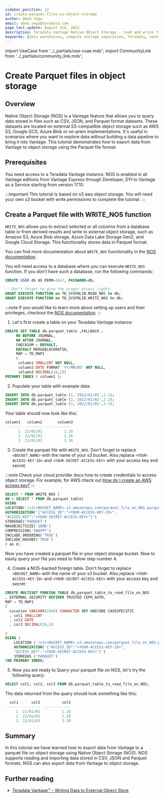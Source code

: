 ```yaml
---
sidebar_position: 12
id: create-parquet-files-in-object-storage
author: Obed Vega
email: obed.vega@teradata.com
page_last_update: August 2nd, 2022
description: Teradata Vantage Native Object Storage - read and write from/to object storage, unified SQL interface for Vantage and object storage.
keywords: [data warehouses, compute storage separation, Teradata, vantage, cloud data platform, object storage, business intelligence, enterprise analytics, parquet, create parquet files]
---
```


import UseCase from '../_partials/use-csae.mdx';
import CommunityLink from '../_partials/community_link.mdx';

# Create Parquet files in object storage

## Overview
Native Object Storage (NOS) is a Vantage feature that allows you to query data stored in files such as CSV, JSON, and Parquet format datasets.
These datasets are located on external S3-compatible object storage such as AWS S3, Google GCS, Azure Blob or on-prem implementations.
It's useful in scenarios where you want to explore data without building a data pipeline to bring it into Vantage. This tutorial demonstrates how to export data from Vantage to object storage using the Parquet file format.

## Prerequisites

You need access to a Teradata Vantage instance. NOS is enabled in all Vantage editions from Vantage Express through Developer, DYI to Vantage as a Service starting from version 17.10.

:::important
This tutorial is based on s3 aws object storage. You will need your own s3 bucket with write permissions to complete the tutorial.
:::

<UseCase />

## Create a Parquet file with WRITE_NOS function

`WRITE_NOS` allows you to extract selected or all columns from a database table or from derived results and write to external object storage, such as Amazon S3, Azure Blob storage, Azure Data Lake Storage Gen2, and Google Cloud Storage. This functionality stores data in Parquet format.

You can find more documentation about `WRITE_NOS` functionality in the [NOS documentation](https://docs.teradata.com/r/Teradata-VantageTM-Native-Object-Store-Getting-Started-Guide/June-2022/Writing-Data-to-External-Object-Store).

You will need access to a database where you can execute `WRITE_NOS` function. If you don't have such a database, run the following commands:

``` sql
CREATE USER db AS PERM=10e7, PASSWORD=db;

-- Don't forget to give the proper access rights
GRANT EXECUTE FUNCTION on TD_SYSFNLIB.READ_NOS to db;
GRANT EXECUTE FUNCTION on TD_SYSFNLIB.WRITE_NOS to db;
```

:::note
If you would like to learn more about setting up users and their privileges, checkout the [NOS documentation](https://docs.teradata.com/r/Teradata-VantageTM-Native-Object-Store-Getting-Started-Guide/June-2022/Setting-Up-Access/Setting-Access-Privileges).
:::


1. Let's first create a table on your Teradata Vantage instance:

```sql
CREATE SET TABLE db.parquet_table ,FALLBACK ,
     NO BEFORE JOURNAL,
     NO AFTER JOURNAL,
     CHECKSUM = DEFAULT,
     DEFAULT MERGEBLOCKRATIO,
     MAP = TD_MAP1
     (
      column1 SMALLINT NOT NULL,
      column2 DATE FORMAT 'YY/MM/DD' NOT NULL,
      column3 DECIMAL(10,2))
PRIMARY INDEX ( column1 );
```

2. Populate your table with example data:
```sql
INSERT INTO db.parquet_table (1,'2022/01/01',1.1);
INSERT INTO db.parquet_table (2,'2022/01/02',2.2);
INSERT INTO db.parquet_table (3,'2022/01/03',3.3);
```

Your table should now look like this:

```sql
column1   column2       column3
-------  --------  ------------
      1  22/01/01          1.10
      2  22/01/02          2.20
      3  22/01/03          3.30
```

3. Create the parquet file with `WRITE_NOS`. Don't forget to replace `<BUCKET_NAME>` with the name of your s3 bucket. Also,replace `<YOUR-ACCESS-KEY-ID>` and `<YOUR-SECRET-ACCESS-KEY>` with your access key and secret.

:::note
Check your cloud provider docs how to create credentials to access object storage. For example, for AWS check out [How do I create an AWS access key?](https://aws.amazon.com/premiumsupport/knowledge-center/create-access-key/)
:::

```sql
SELECT * FROM WRITE_NOS (
ON ( SELECT * FROM db.parquet_table)
USING
LOCATION('/s3/<BUCKET_NAME>.s3.amazonaws.com/parquet_file_on_NOS.parquet')
AUTHORIZATION('{"ACCESS_ID":"<YOUR-ACCESS-KEY-ID>",
"ACCESS_KEY":"<YOUR-SECRET-ACCESS-KEY>"}')
STOREDAS('PARQUET')
MAXOBJECTSIZE('16MB')
COMPRESSION('SNAPPY')
INCLUDE_ORDERING('TRUE')
INCLUDE_HASHBY('TRUE')
) as d;
```

Now you have created a parquet file in your object storage bucket. Now to easily query your file you need to follow step number 4.

4. Create a NOS-backed foreign table. Don't forget to replace `<BUCKET_NAME>` with the name of your s3 bucket. Also,replace `<YOUR-ACCESS-KEY-ID>` and `<YOUR-SECRET-ACCESS-KEY>` with your access key and secret:
```sql
CREATE MULTISET FOREIGN TABLE db.parquet_table_to_read_file_on_NOS
, EXTERNAL SECURITY DEFINER TRUSTED CEPH_AUTH,
MAP = TD_MAP1
(
  Location VARCHAR(2048) CHARACTER SET UNICODE CASESPECIFIC
  , col1 SMALLINT
  , col2 DATE
  , col3 DECIMAL(10,2)

)
USING (
    LOCATION ('/s3/<BUCKET_NAME>.s3.amazonaws.com/parquet_file_on_NOS.parquet')
    AUTHORIZATION('{"ACCESS_ID":"<YOUR-ACCESS-KEY-ID>",
    "ACCESS_KEY":"<YOUR-SECRET-ACCESS-KEY>"}')
    STOREDAS ('PARQUET')
)NO PRIMARY INDEX;
```

5. Now you are ready to Query your parquet file on NOS, let's try the following query:
```sql
SELECT col1, col2, col3 FROM db.parquet_table_to_read_file_on_NOS;
```

The data returned from the query should look something like this:

```sql
  col1      col2          col3
------  --------  ------------
     1  22/01/01          1.10
     2  22/01/02          2.20
     3  22/01/03          3.30
```

## Summary

In this tutorial we have learned how to export data from Vantage to a parquet file on object storage using Native Object Storage (NOS). NOS supports reading and importing data stored in CSV, JSON and Parquet formats. NOS can also export data from Vantage to object storage.

## Further reading
* [Teradata Vantage™ - Writing Data to External Object Store](https://docs.teradata.com/r/Teradata-VantageTM-Native-Object-Store-Getting-Started-Guide/June-2022/Writing-Data-to-External-Object-Store)

<CommunityLink />
